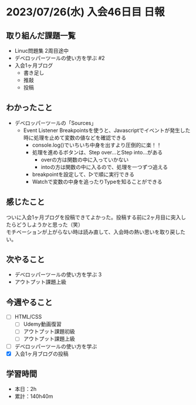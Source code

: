 # 2023/07/26(水) 入会46日目 日報

## 取り組んだ課題一覧

- Linuc問題集 2周目途中
- デベロッパーツールの使い方を学ぶ #2
- 入会1ヶ月ブログ
  - 書き足し
  - 推敲
  - 投稿

## わかったこと

- デベロッパーツールの「Sources」
  - Event Listener Breakpointsを使うと、Javascriptでイベントが発生した時に処理を止めて変数の値などを確認できる
    - console.log()でいちいち中身を出すより圧倒的に楽！！
    - 処理を進めるボタンは、Step over...とStep into...がある
      - overの方は関数の中に入っていかない
      - intoの方は関数の中に入るので、処理を一つずつ追える
    - breakpointを設定して、▷で順に実行できる
    - Watchで変数の中身を追ったりTypeを知ることができる

## 感じたこと

ついに入会1ヶ月ブログを投稿できてよかった。投稿する前に2ヶ月目に突入したらどうしようかと思った（笑）  
モチベーションが上がらない時は読み直して、入会時の熱い思いを取り戻したい。

## 次やること

- デベロッパーツールの使い方を学ぶ 3
- アウトプット課題上級

## 今週やること

- [ ] HTML/CSS
  - [ ] Udemy動画復習
  - [ ] アウトプット課題初級
  - [ ] アウトプット課題上級
- [ ] デベロッパーツールの使い方を学ぶ
- [x] 入会1ヶ月ブログの投稿

## 学習時間

- 本日：2h
- 累計：140h40m
